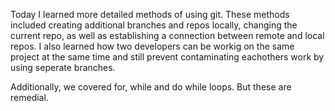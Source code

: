 Today I learned more detailed methods of using git. These methods included creating additional branches and repos locally,
changing the current repo, as well as establishing a connection between remote and local repos. I also learned how two developers can be workig on the same project at the same time and still prevent contaminating eachothers work by using seperate branches. 

Additionally, we covered for, while and do while loops. But these are remedial. 
